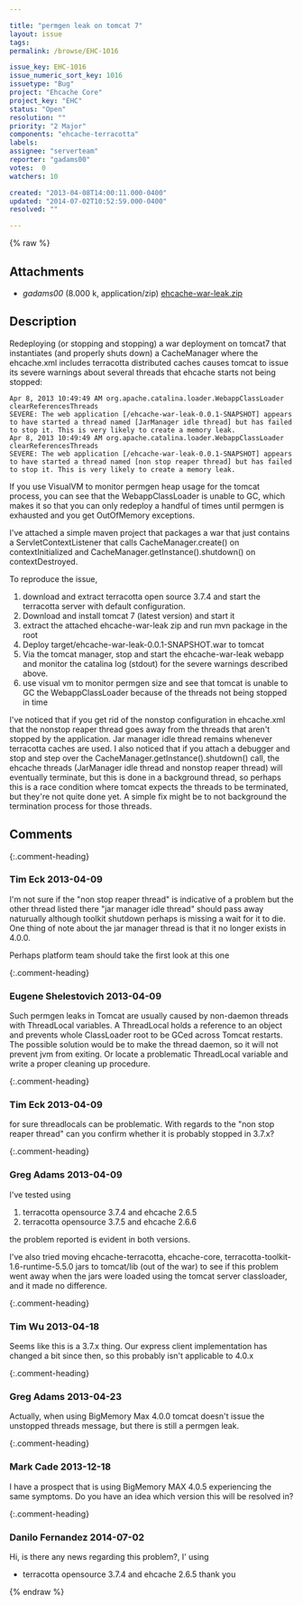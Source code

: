 ```yaml
---

title: "permgen leak on tomcat 7"
layout: issue
tags: 
permalink: /browse/EHC-1016

issue_key: EHC-1016
issue_numeric_sort_key: 1016
issuetype: "Bug"
project: "Ehcache Core"
project_key: "EHC"
status: "Open"
resolution: ""
priority: "2 Major"
components: "ehcache-terracotta"
labels: 
assignee: "serverteam"
reporter: "gadams00"
votes:  0
watchers: 10

created: "2013-04-08T14:00:11.000-0400"
updated: "2014-07-02T10:52:59.000-0400"
resolved: ""

---
```




{% raw %}


## Attachments

* <em>gadams00</em> (8.000 k, application/zip) [ehcache-war-leak.zip](/attachments/EHC/EHC-1016/ehcache-war-leak.zip)




## Description

<div markdown="1" class="description">

Redeploying (or stopping and stopping) a war deployment on tomcat7 that instantiates (and properly shuts down) a CacheManager where the ehcache.xml includes terracotta distributed caches causes tomcat to issue its severe warnings about several threads that ehcache starts not being stopped:


```
Apr 8, 2013 10:49:49 AM org.apache.catalina.loader.WebappClassLoader clearReferencesThreads
SEVERE: The web application [/ehcache-war-leak-0.0.1-SNAPSHOT] appears to have started a thread named [JarManager idle thread] but has failed to stop it. This is very likely to create a memory leak.
Apr 8, 2013 10:49:49 AM org.apache.catalina.loader.WebappClassLoader clearReferencesThreads
SEVERE: The web application [/ehcache-war-leak-0.0.1-SNAPSHOT] appears to have started a thread named [non stop reaper thread] but has failed to stop it. This is very likely to create a memory leak.
```


If you use VisualVM to monitor permgen heap usage for the tomcat process, you can see that the WebappClassLoader is unable to GC, which makes it so that you can only redeploy a handful of times until permgen is exhausted and you get OutOfMemory exceptions.

I've attached a simple maven project that packages a war that just contains a ServletContextListener that calls CacheManager.create() on contextInitialized and CacheManager.getInstance().shutdown() on contextDestroyed. 

To reproduce the issue, 
1. download and extract terracotta open source 3.7.4 and start the terracotta server with default configuration. 
2. Download and install tomcat 7 (latest version) and start it
3. extract the attached ehcache-war-leak zip and run mvn package in the root
4. Deploy target/ehcache-war-leak-0.0.1-SNAPSHOT.war to tomcat
5. Via the tomcat manager, stop and start the ehcache-war-leak webapp and monitor the catalina log (stdout) for the severe warnings described above. 
6. use visual vm to monitor permgen size and see that tomcat is unable to GC the WebappClassLoader because of the threads not being stopped in time


I've noticed that if you get rid of the nonstop configuration in ehcache.xml that the nonstop reaper thread goes away from the threads that aren't stopped by the application. Jar manager idle thread remains whenever terracotta caches are used. I also noticed that if you attach a debugger and stop and step over the CacheManager.getInstance().shutdown() call, the ehcache threads (JarManager idle thread and nonstop reaper thread) will eventually terminate, but this is done in a background thread, so perhaps this is a race condition where tomcat expects the threads to be terminated, but they're not quite done yet. A simple fix might be to not background the termination process for those threads.


</div>

## Comments


{:.comment-heading}
### **Tim Eck** <span class="date">2013-04-09</span>

<div markdown="1" class="comment">

I'm not sure if the "non stop reaper thread" is indicative of a problem but the other thread listed there "jar manager idle thread" should pass away naturually although toolkit shutdown perhaps is missing a wait for it to die. One thing of note about the jar manager thread is that it no longer exists in 4.0.0.

Perhaps platform team should take the first look at this one

</div>


{:.comment-heading}
### **Eugene Shelestovich** <span class="date">2013-04-09</span>

<div markdown="1" class="comment">

Such permgen leaks in Tomcat are usually caused by non-daemon threads with ThreadLocal variables. A ThreadLocal holds a reference to an object and prevents whole ClassLoader root to be GCed across Tomcat restarts.
The possible solution would be to make the thread daemon, so it will not prevent jvm from exiting. Or locate a problematic ThreadLocal variable and write a proper cleaning up procedure. 

</div>


{:.comment-heading}
### **Tim Eck** <span class="date">2013-04-09</span>

<div markdown="1" class="comment">

for sure threadlocals can be problematic. With regards to the "non stop reaper thread" can you confirm whether it is probably stopped in 3.7.x? 

</div>


{:.comment-heading}
### **Greg Adams** <span class="date">2013-04-09</span>

<div markdown="1" class="comment">

I've tested using 
1. terracotta opensource 3.7.4 and ehcache 2.6.5
2. terracotta opensource 3.7.5 and ehcache 2.6.6

the problem reported is evident in both versions.

I've also tried moving ehcache-terracotta, ehcache-core, terracotta-toolkit-1.6-runtime-5.5.0 jars to tomcat/lib (out of the war) to see if this problem went away when the jars were loaded using the tomcat server classloader, and it made no difference.

</div>


{:.comment-heading}
### **Tim Wu** <span class="date">2013-04-18</span>

<div markdown="1" class="comment">

Seems like this is a 3.7.x thing. Our express client implementation has changed a bit since then, so this probably isn't applicable to 4.0.x

</div>


{:.comment-heading}
### **Greg Adams** <span class="date">2013-04-23</span>

<div markdown="1" class="comment">

Actually, when using BigMemory Max 4.0.0 tomcat doesn't issue the unstopped threads message, but there is still a permgen leak.

</div>


{:.comment-heading}
### **Mark Cade** <span class="date">2013-12-18</span>

<div markdown="1" class="comment">

I have a prospect that is using BigMemory MAX 4.0.5 experiencing the same symptoms.  Do you have an idea which version this will be resolved in?

</div>


{:.comment-heading}
### **Danilo Fernandez** <span class="date">2014-07-02</span>

<div markdown="1" class="comment">

Hi, is there any news regarding this problem?, I' using
-  terracotta opensource 3.7.4 and ehcache 2.6.5
thank you

</div>



{% endraw %}
